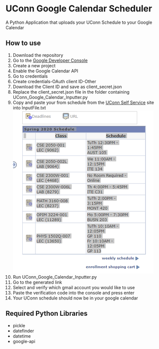 # UConn Google Calendar Scheduler
A Python Application that uploads your UConn Schedule to your Google Calendar
## How to use
1. Download the repository
2. Go to the [Google Developer Console](https://console.developers.google.com/)
3. Create a new project 
4. Enable the Google Calendar API
5. Go to credentials
6. Create credentials-OAuth client ID-Other
7. Download the Client ID and save as client_secret.json
8. Replace the client_secret.json file in the folder containing UConn_Google_Calendar_Inputter.py
9. Copy and paste your from schedule from the [UConn Self Service](https://studentadmin.uconn.edu/) site into InputFile.txt 
![Image of Schedule](ScheduleImage.PNG)
10. Run UConn_Google_Calendar_Inputter.py
11. Go to the generated link
12. Select and verify which gmail account you would like to use
13. Paste the verification code into the console and press enter
14. Your UConn schedule should now be in your google calendar
## Required Python Libraries
- pickle
- datefinder
- datetime
- google-api
